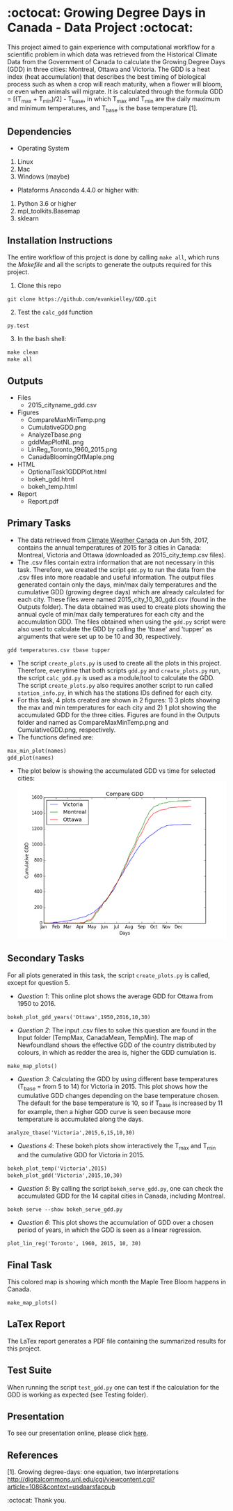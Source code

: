 # :octocat: Growing Degree Days in Canada - Data Project :octocat:

This project aimed to gain experience with computational workflow for a scientific problem in which data was retrieved from the Historical Climate Data from the Government of Canada to calculate the Growing Degree Days (GDD) in three cities: Montreal, Ottawa and Victoria. The GDD is a heat index (heat accumulation) that describes the best timing of biological process such as when a crop will reach maturity, when a flower will bloom, or even when animals will migrate. It is calculated through the formula GDD = [(T<sub>max</sub> + T<sub>min</sub>)/2] - T<sub>base</sub>, in which T<sub>max</sub> and T<sub>min</sub> are the daily maximum and minimum temperatures, and T<sub>base</sub> is the base temperature [1].

## Dependencies
* Operating System
1. Linux
2. Mac 
3. Windows (maybe)

* Plataforms
Anaconda 4.4.0 or higher with: 
1. Python 3.6 or higher
2. mpl_toolkits.Basemap
3. sklearn

## Installation Instructions 
The entire workflow of this project is done by calling `make all`, which runs the *Makefile* and all the scripts to generate the outputs required for this project. 
1. Clone this repo
```
git clone https://github.com/evankielley/GDD.git
```
2. Test the `calc_gdd` function
```
py.test
```
3. In the bash shell:
```
make clean
make all
```

## Outputs
* Files
  - 2015_cityname_gdd.csv
* Figures
  - CompareMaxMinTemp.png
  - CumulativeGDD.png
  - AnalyzeTbase.png
  - gddMapPlotNL.png
  - LinReg_Toronto_1960_2015.png
  - CanadaBloomingOfMaple.png
* HTML
  - OptionalTask1GDDPlot.html
  - bokeh_gdd.html
  - bokeh_temp.html
* Report
  - Report.pdf
  
## Primary Tasks
* The data retrieved from [Climate Weather Canada](http://climate.weather.gc.ca) on Jun 5th, 2017, contains the annual temperatures of 2015 for 3 cities in Canada: Montreal, Victoria and Ottawa (downloaded as 2015_city_temp.csv files).
* The .csv files contain extra information that are not necessary in this task. Therefore, we created the script `gdd.py` to run the data from the .csv files into more readable and useful information. The output files generated contain only the days, min/max daily temperatures and the cumulative GDD (growing degree days) which are already calculated for each city. These files were named 2015_city_10_30_gdd.csv (found in the Outputs folder). The data obtained was used to create plots showing the annual cycle of min/max daily temperatures for each city and the accumulation GDD. The files obtained when using the `gdd.py` script were also used to calculate the GDD by calling the 'tbase' and 'tupper' as arguments that were set up to be 10 and 30, respectively. 
```
gdd temperatures.csv tbase tupper
``` 
* The script `create_plots.py` is used to create all the plots in this project. Therefore, everytime that both scripts `gdd.py` and `create_plots.py` run, the script `calc_gdd.py` is used as a module/tool to calculate the GDD. The script `create_plots.py` also requires another script to run called `station_info.py`, in which has the stations IDs defined for each city.  
* For this task, 4 plots created are shown in 2 figures: 1) 3 plots showing the max and min temperatures for each city and 2) 1 plot showing the accumulated GDD for the three cities.  Figures are found in the Outputs folder and named as CompareMaxMinTemp.png and CumulativeGDD.png, respectively. 
* The functions defined are:
```
max_min_plot(names)
gdd_plot(names)
```
* The plot below is showing the accumulated GDD vs time for selected cities: 
![alt text](https://raw.githubusercontent.com/evankielley/GDD/gh-pages/Presentation/CumulativeGDD.png)

## Secondary Tasks
For all plots generated in this task, the script `create_plots.py` is called, except for question 5.
* *Question 1*: This online plot shows the average GDD for Ottawa from 1950 to 2016.
```
bokeh_plot_gdd_years('Ottawa',1950,2016,10,30)
```
* *Question 2*: The input .csv files to solve this question are found in the Input folder (TempMax, CanadaMean, TempMin). The map of Newfoundland shows the effective GDD of the country distributed by colours, in which as redder the area is, higher the GDD cumulation is.  
```
make_map_plots()
```
* *Question 3*: Calculating the GDD by using different base temperatures (T<sub>base</sub> = from 5 to 14) for Victoria in 2015. This plot shows how the cumulative GDD changes depending on the base temperature chosen. The default for the base temperature is 10, so if T<sub>base</sub> is increased by 11 for example, then a higher GDD curve is seen because more temperature is accumulated along the days.
```
analyze_tbase('Victoria',2015,6,15,10,30)
```
* *Questions 4*: These bokeh plots show interactively the T<sub>max</sub> and T<sub>min</sub> and the cumulative GDD for Victoria in 2015. 
```
bokeh_plot_temp('Victoria',2015)
bokeh_plot_gdd('Victoria',2015,10,30)
```
* *Question 5*: By calling the script `bokeh_serve_gdd.py`, one can check the accumulated GDD for the 14 capital cities in Canada, including Montreal. 
```
bokeh serve --show bokeh_serve_gdd.py
```
* *Question 6*: This plot shows the accumulation of GDD over a chosen period of years, in which the GDD is seen as a linear regression.
```
plot_lin_reg('Toronto', 1960, 2015, 10, 30)
```

## Final Task
This colored map is showing which month the Maple Tree Bloom happens in Canada. 
```
make_map_plots()
```

## LaTex Report
The LaTex report generates a PDF file containing the summarized results for this project.

## Test Suite
When running the script `test_gdd.py` one can test if the calculation for the GDD is working as expected (see Testing folder).

## Presentation
To see our presentation online, please click [here](https://evankielley.github.io/GDD/Presentation/presentation.html#1).

## References
[1]. Growing degree-days: one equation, two interpretations http://digitalcommons.unl.edu/cgi/viewcontent.cgi?article=1086&context=usdaarsfacpub 


:octocat: Thank you.
